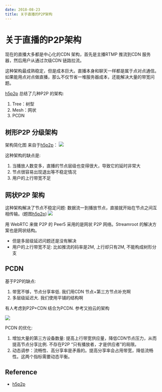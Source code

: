 ```yaml
---
date: 2018-08-23
title: 关于直播的P2P架构
---
```

# 关于直播的P2P架构
现在的直播大多都是中心化的CDN 架构，首先是主播RTMP 推流到CDN 服务器，然后用户从通过次级CDN 链路拉流。

这种架构最成熟稳定，但是成本巨大。直播本身和聊天一样都是属于点对点通信。
如果能用点对点做直播，那么不仅节省一堆服务器成本，还能解决大量的带宽问题。

[h5p2p] 总结了几种P2P 的架构:
1. Tree：树型
2. Mesh：网状
3. PCDN

## 树形P2P 分级架构
架构简化图 来自于[h5p2p]：
![](https://upload-images.jianshu.io/upload_images/80097-2dd8f9bdcc156f5d.png)

这种架构的缺点是:
1. 当播放人数变多，直播的节点层级也变得很大，导致它的延时非常大
2. 节点很容易出现退出等不稳定情况
3. 用户的上行带宽不足

## 网状P2P 架构
这种架构解决了节点不稳定问题: 数据流一到播放节点，直接就开始在节点之间互相传输。(题图[h5p2p])
![](https://upload-images.jianshu.io/upload_images/80097-de5aae8e44ce9a18.png)

用 WebRTC 来做 P2P 的 Peer5 采用的是网状 P2P 网络。Streamroot 的解决方案也是网状结构。
- 但是多层级延迟问题还是没有解决
- 用户的上行带宽不足: 比如推流的码率是2M, 上行却只有2M, 不能构成树形分支

## PCDN
基于P2P的缺点:
1. 带宽不够，节点分享率低. 我们用CDN 节点+第三方节点补充啊
2. 多层级延迟大. 我们使用平铺的结构啊

有人考虑到P2P+CDN 结合为PCDN. 参考又拍云的架构

![](https://upload-images.jianshu.io/upload_images/80097-68c2a3e271a1867d.png)

PCDN 的优化: 
1. 增加大量的第三方设备数量: 提高上行带宽供应量，降低CDN节点压力，从而提高节点分享比例. 不存在P2P “只有播放者，才是供应者”的局限。
2. 动态调参：流畅性、高分享率是矛盾的。提高分享率会占用带宽，降低流畅性。这两个指标需要动态平衡。

## Reference
- [h5p2p]

[h5p2p]: https://segmentfault.com/a/1190000015195994